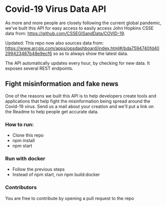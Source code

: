 # Covid-19 Virus Data API

As more and more people are closely following the current global pandemic, we've built this API for easy access
to easily access John Hopkins CSSE data from: https://github.com/CSSEGISandData/COVID-19.

Updated: This repo now also sources data from: https://www.arcgis.com/apps/opsdashboard/index.html#/bda7594740fd40299423467b48e9ecf6 so as to always show the latest data.

The API automatically updates every hour, by checking for new data. It exposes several REST endpoints.

## Fight misinformation and fake news
One of the reasons we built this API is to help developers create tools and applications that help fight the misinformation being spread around the Covid-19 virus. Send us a mail about your creation and we'll put a link on the Readme to help people get accurate data.

### How to run:

- Clone this repo
- npm install
- npm start 

### Run with docker

- Follow the previous steps
- Instead of npm start, run npm build:docker

### Contributors
You are free to contribute by opening a pull request to the repo
